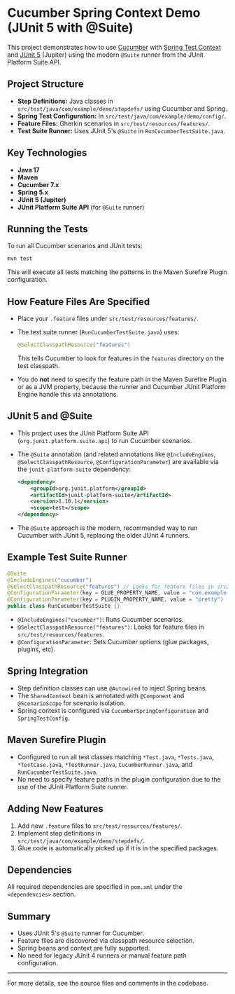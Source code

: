 # Cucumber Spring Context Demo (JUnit 5 with @Suite)

This project demonstrates how to use [Cucumber](https://cucumber.io/) with [Spring Test Context](https://docs.spring.io/spring-framework/docs/current/reference/html/testing.html) and [JUnit 5](https://junit.org/junit5/) (Jupiter) using the modern `@Suite` runner from the JUnit Platform Suite API.

## Project Structure

- **Step Definitions:** Java classes in `src/test/java/com/example/demo/stepdefs/` using Cucumber and Spring.
- **Spring Test Configuration:** In `src/test/java/com/example/demo/config/`.
- **Feature Files:** Gherkin scenarios in `src/test/resources/features/`.
- **Test Suite Runner:** Uses JUnit 5's `@Suite` in `RunCucumberTestSuite.java`.

## Key Technologies

- **Java 17**
- **Maven**
- **Cucumber 7.x**
- **Spring 5.x**
- **JUnit 5 (Jupiter)**
- **JUnit Platform Suite API** (for `@Suite` runner)

## Running the Tests

To run all Cucumber scenarios and JUnit tests:

```sh
mvn test
```

This will execute all tests matching the patterns in the Maven Surefire Plugin configuration.

## How Feature Files Are Specified

- Place your `.feature` files under `src/test/resources/features/`.
- The test suite runner (`RunCucumberTestSuite.java`) uses:

  ```java
  @SelectClasspathResource("features")
  ```

  This tells Cucumber to look for features in the `features` directory on the test classpath.

- You do **not** need to specify the feature path in the Maven Surefire Plugin or as a JVM property, because the runner and Cucumber JUnit Platform Engine handle this via annotations.

## JUnit 5 and @Suite

- This project uses the JUnit Platform Suite API (`org.junit.platform.suite.api`) to run Cucumber scenarios.
- The `@Suite` annotation (and related annotations like `@IncludeEngines`, `@SelectClasspathResource`, `@ConfigurationParameter`) are available via the `junit-platform-suite` dependency:

  ```xml
  <dependency>
      <groupId>org.junit.platform</groupId>
      <artifactId>junit-platform-suite</artifactId>
      <version>1.10.1</version>
      <scope>test</scope>
  </dependency>
  ```

- The `@Suite` approach is the modern, recommended way to run Cucumber with JUnit 5, replacing the older JUnit 4 runners.

## Example Test Suite Runner

```java
@Suite
@IncludeEngines("cucumber")
@SelectClasspathResource("features") // Looks for feature files in src/test/resources/features
@ConfigurationParameter(key = GLUE_PROPERTY_NAME, value = "com.example.demo.stepdefs, com.example.demo.context, com.example.demo.config")
@ConfigurationParameter(key = PLUGIN_PROPERTY_NAME, value = "pretty")
public class RunCucumberTestSuite {}
```

- `@IncludeEngines("cucumber")`: Runs Cucumber scenarios.
- `@SelectClasspathResource("features")`: Looks for feature files in `src/test/resources/features`.
- `@ConfigurationParameter`: Sets Cucumber options (glue packages, plugins, etc).

## Spring Integration

- Step definition classes can use `@Autowired` to inject Spring beans.
- The `SharedContext` bean is annotated with `@Component` and `@ScenarioScope` for scenario isolation.
- Spring context is configured via `CucumberSpringConfiguration` and `SpringTestConfig`.

## Maven Surefire Plugin

- Configured to run all test classes matching `*Test.java`, `*Tests.java`, `*TestCase.java`, `*TestRunner.java`, `CucumberRunner.java`, and `RunCucumberTestSuite.java`.
- No need to specify feature paths in the plugin configuration due to the use of the JUnit Platform Suite runner.

## Adding New Features

1. Add new `.feature` files to `src/test/resources/features/`.
2. Implement step definitions in `src/test/java/com/example/demo/stepdefs/`.
3. Glue code is automatically picked up if it is in the specified packages.

## Dependencies

All required dependencies are specified in `pom.xml` under the `<dependencies>` section.

## Summary

- Uses JUnit 5's `@Suite` runner for Cucumber.
- Feature files are discovered via classpath resource selection.
- Spring beans and context are fully supported.
- No need for legacy JUnit 4 runners or manual feature path configuration.

---

For more details, see the source files and comments in the codebase.
```